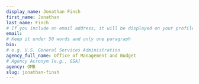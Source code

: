 ```yaml
---
display_name: Jonathan Finch
first_name: Jonathan
last_name: Finch
# If you include an email address, it will be displayed on your profile page
email: 
# Keep it under 50 words and only one paragraph
bio: 
# e.g. U.S. General Services Administration
agency_full_name: Office of Management and Budget
# Agency Acronym [e.g., GSA]
agency: OMB
slug: jonathan-finsh
---
```


